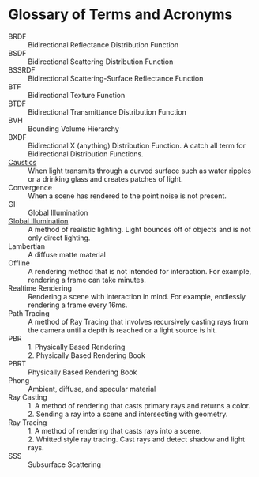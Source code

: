 # Glossary of Terms and Acronyms

<dl>
  <dt>BRDF</dt>
  <dd>Bidirectional Reflectance Distribution Function</dd>
  <dt>BSDF</dt>
  <dd>Bidirectional Scattering Distribution Function</dd>
  <dt>BSSRDF</dt>
  <dd>Bidirectional Scattering-Surface Reflectance Function</dd>
  <dt>BTF</dt>
  <dd>Bidirectional Texture Function</dd>
  <dt>BTDF</dt>
  <dd>Bidirectional Transmittance Distribution Function</dd>
  <dt>BVH</dt>
  <dd>Bounding Volume Hierarchy</dd>
  <dt>BXDF</dt>
  <dd>Bidirectional X (anything) Distribution Function. A catch all term for Bidirectional Distribution Functions.</dd>
  <dt><a href="https://en.wikipedia.org/wiki/Caustic_(optics)">Caustics</a></dt>
  <dd>When light transmits through a curved surface such as water ripples or a drinking glass and creates patches of light.</dd>
  <dt>Convergence</dt>
  <dd>When a scene has rendered to the point noise is not present.</dd>
  <dt>GI</dt>
  <dd>Global Illumination</dd>
  <dt><a href="https://en.wikipedia.org/wiki/Global_illumination">Global Illumination</a></dt>
  <dd>A method of realistic lighting. Light bounces off of objects and is not only direct lighting.</dd>
  <dt>Lambertian</dt>
  <dd>A diffuse matte material</dd>
  <dt>Offline</dt>
  <dd>A rendering method that is not intended for interaction. For example, rendering a frame can take minutes.</dd>
  <dt>Realtime Rendering</dt>
  <dd>Rendering a scene with interaction in mind. For example, endlessly rendering a frame every 16ms.</dd>
  <dt>Path Tracing</dt>
  <dd>A method of Ray Tracing that involves recursively casting rays from the camera until a depth is reached or a light source is hit.
  <dt>PBR</dt>
  <dd>
    1. Physically Based Rendering
    <br>2. Physically Based Rendering Book
  </dd>
  <dt>PBRT</dt>
  <dd>Physically Based Rendering Book</dd>
  <dt>Phong</dt>
  <dd>Ambient, diffuse, and specular material</dd>
  <dt>Ray Casting</dt>
  <dd>
  1. A method of rendering that casts primary rays and returns a color.
  <br>2. Sending a ray into a scene and intersecting with geometry.
  </dd>
  <dt>Ray Tracing</dt>
  <dd>
  1. A method of rendering that casts rays into a scene.
  <br>2. Whitted style ray tracing. Cast rays and detect shadow and light rays.
  </dd>
  <dt>SSS</dt>
  <dd>Subsurface Scattering</dd>
</dl>
